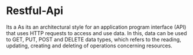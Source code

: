 # Restful-Api
Its a 
As its an architectural style for an application program interface (API) that uses HTTP requests to access and use data.
In this, data can be used to GET, PUT, POST and DELETE data types, which refers to the reading, updating, creating and deleting of operations concerning resources.
